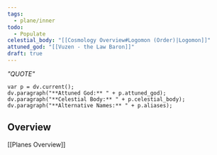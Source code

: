 ```yaml
---
tags:
  - plane/inner
todo:
  - Populate
celestial_body: "[[Cosmology Overview#Logomon (Order)|Logomon]]"
attuned_god: "[[Vuzen - the Law Baron]]"
draft: true
---
```

*"QUOTE"*
```dataviewjs
var p = dv.current();
dv.paragraph("**Attuned God:** " + p.attuned_god);
dv.paragraph("**Celestial Body:** " + p.celestial_body);
dv.paragraph("**Alternative Names:** " + p.aliases);
```
## Overview

[[Planes Overview]]